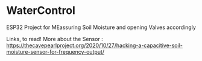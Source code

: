 # WaterControl
ESP32 Project for MEassuring Soil Moisture and opening Valves accordingly


Links, to read!
More about the Sensor : https://thecavepearlproject.org/2020/10/27/hacking-a-capacitive-soil-moisture-sensor-for-frequency-output/